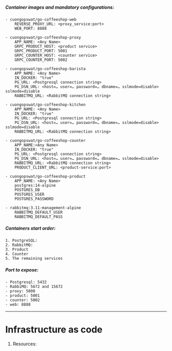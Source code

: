 ##### Container images and mandatory configurations:
    - cuongopswat/go-coffeeshop-web
		REVERSE_PROXY_URL: <proxy_service:port>
		WEB_PORT: 8888

	- cuongopswat/go-coffeeshop-proxy
		APP_NAME: <Any Name>
		GRPC_PRODUCT_HOST: <product service>
		GRPC_PRODUCT_PORT: 5001
		GRPC_COUNTER_HOST: <counter service>
		GRPC_COUNTER_PORT: 5002

	- cuongopswat/go-coffeeshop-barista
		APP_NAME: <Any Name>
		IN_DOCKER: "true"
		PG_URL: <Postgresql connection string>
		PG_DSN_URL: <host=… user=… password=… dbname=… sslmode=disable> sslmode=disable
		RABBITMQ_URL: <RabbitMQ connection string>

	- cuongopswat/go-coffeeshop-kitchen
		APP_NAME: <Any Name>
		IN_DOCKER: "true"
		PG_URL: <Postgresql connection string>
		PG_DSN_URL: <host=… user=… password=… dbname=… sslmode=disable> sslmode=disable
		RABBITMQ_URL: <RabbitMQ connection string>

	- cuongopswat/go-coffeeshop-counter
		APP_NAME:<Any Name>
		IN_DOCKER: "true"
		PG_URL: <Postgresql connection string>
		PG_DSN_URL: <host=… user=… password=… dbname=… sslmode=disable>
		RABBITMQ_URL: <RabbitMQ connection string>
		PRODUCT_CLIENT_URL: <product-service:port>

	- cuongopswat/go-coffeeshop-product
		APP_NAME: <Any Name>
		postgres:14-alpine
		POSTGRES_DB
		POSTGRES_USER
		POSTGRES_PASSWORD

	- rabbitmq:3.11-management-alpine
		RABBITMQ_DEFAULT_USER
		RABBITMQ_DEFAULT_PASS

##### Containers start order:
    1. PostgreSQL:
    2. RabbitMQ:
    3. Product
    4. Counter
    5. The remaining services

##### Port to expose:
    - Postgresql: 5432
	- RabbiMQ: 5672 and 15672
	- proxy: 5000
	- product: 5001
	- counter: 5002
	- web: 8888
---
# Infrastructure as code
1. Resources:
    